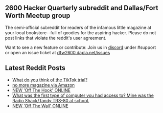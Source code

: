 ## 2600 Hacker Quarterly subreddit and Dallas/Fort Worth Meetup group
The semi-official subreddit for readers of the infamous little magazine at your local bookstore--full of goodies for the aspiring hacker. Please do not post links that violate the reddit's user agreement.

Want to see a new feature or contribute: 
Join us in [discord](https://dfw2600.dapla.net/chat) under #support or open an issue ticket at [dfw2600.dapla.net/issues](https://dfw2600.dapla.net/issues)

## Latest Reddit Posts
<!-- BLOG-POST-LIST:START -->
- [What do you think of the TikTok trial?](https://www.reddit.com/r/2600/comments/120b34p/what_do_you_think_of_the_tiktok_trial/)
- [no more magazine via Amazon](https://www.reddit.com/r/2600/comments/11zn4qc/no_more_magazine_via_amazon/)
- [NEW 'Off The Hook' ONLINE](https://2600.com/hook/22-03-2023)
- [What was the first type of computer you had access to? Mine was the Radio Shack/Tandy TRS-80 at school.](https://www.reddit.com/r/2600/comments/11yx4oh/what_was_the_first_type_of_computer_you_had/)
- [NEW 'Off The Wall' ONLINE](https://2600.com/wall/21-03-2023)
<!-- BLOG-POST-LIST:END -->
